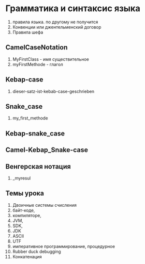 # Грамматика и синтаксис языка

1. правила языка. по другому не получится
2. Конвенции или джентельменский договор
3. Правила шефа

## CamelCaseNotation

1. MyFirstClass - имя существительное
2. myFirstMethode - глагол

## Kebap-case

1. dieser-satz-ist-kebab-case-geschrieben

## Snake_case

1. my_first_methode

## Kebap-snake_case

## Camel-Kebap_Snake-case

## Венгерская нотация

1. _myresul

## Темы урока

1. Двоичные системы счисления
2. байт-коде,
3. компиляторе,
4. JVM,
5. SDK,
6. JDK
7. ASCII
8. UTF
9. императивное программирование, процедурное
10. Rubber duck debugging
11. Конкатенация